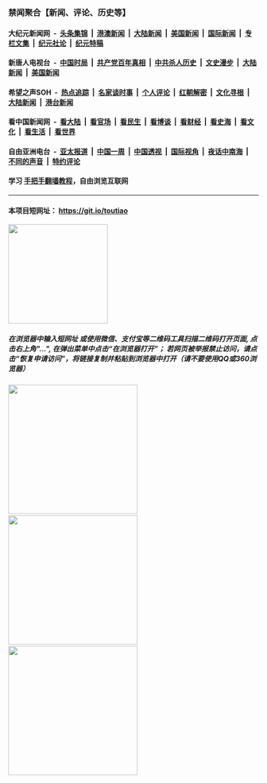 ### 禁闻聚合【新闻、评论、历史等】

#### 大纪元新闻网 &nbsp;-&nbsp; [头条集锦](indexes/E头条集锦.md?t=02031044) &nbsp;|&nbsp; [港澳新闻](indexes/E港澳新闻.md?t=02031044)  &nbsp;|&nbsp; [大陆新闻](indexes/E大陆新闻.md?t=02031044) &nbsp;|&nbsp; [美国新闻](indexes/E美国新闻.md?t=02031044) &nbsp;|&nbsp; [国际新闻](indexes/E国际新闻.md?t=02031044) &nbsp;|&nbsp; [专栏文集](indexes/E专栏文集.md?t=02031044) &nbsp;|&nbsp; [纪元社论](indexes/E纪元社论.md?t=02031044) &nbsp;|&nbsp; [纪元特稿](indexes/E纪元特稿.md?t=02031044) 

#### 新唐人电视台 &nbsp;-&nbsp; [中国时局](indexes/N中国时局.md?t=02031044) &nbsp;|&nbsp; [共产党百年真相](indexes/N共产党百年真相.md?t=02031044) &nbsp;|&nbsp; [中共杀人历史](indexes/N中共杀人历史.md?t=02031044) &nbsp;|&nbsp; [文史漫步](indexes/N文史漫步.md?t=02031044) &nbsp;|&nbsp; [大陆新闻](indexes/N大陆新闻.md?t=02031044) &nbsp;|&nbsp; [美国新闻](indexes/N美国新闻.md?t=02031044)

#### 希望之声SOH &nbsp;-&nbsp; [热点追踪](indexes/H热点追踪.md?t=02031044) &nbsp;|&nbsp; [名家谈时事](indexes/H名家谈时事.md?t=02031044) &nbsp;|&nbsp; [个人评论](indexes/H个人评论.md?t=02031044)  &nbsp;|&nbsp; [红朝解密](indexes/H红朝解密.md?t=02031044) &nbsp;|&nbsp; [文化寻根](indexes/H文化寻根.md?t=02031044) &nbsp;|&nbsp; [大陆新闻](indexes/H大陆新闻.md?t=02031044) &nbsp;|&nbsp; [港台新闻](indexes/H港台新闻.md?t=02031044)

#### 看中国新闻网 &nbsp;-&nbsp; [看大陆](indexes/S看大陆.md?t=02031044) &nbsp;|&nbsp; [看官场](indexes/S看官场.md?t=02031044) &nbsp;|&nbsp; [看民生](indexes/S看民生.md?t=02031044)  &nbsp;|&nbsp; [看博谈](indexes/S看博谈.md?t=02031044) &nbsp;|&nbsp; [看财经](indexes/S看财经.md?t=02031044) &nbsp;|&nbsp; [看史海](indexes/S看史海.md?t=02031044) &nbsp;|&nbsp; [看文化](indexes/S看文化.md?t=02031044) &nbsp;|&nbsp; [看生活](indexes/S看生活.md?t=02031044) &nbsp;|&nbsp; [看世界](indexes/S看世界.md?t=02031044)

#### 自由亚洲电台 &nbsp;-&nbsp; [亚太报道](indexes/R亚太报道.md?t=02031044) &nbsp;|&nbsp; [中国一周](indexes/R中国一周.md?t=02031044) &nbsp;|&nbsp; [中国透视](indexes/R中国透视.md?t=02031044)  &nbsp;|&nbsp; [国际视角](indexes/R国际视角.md?t=02031044) &nbsp;|&nbsp; [夜话中南海](indexes/R夜话中南海.md?t=02031044) &nbsp;|&nbsp; [不同的声音](indexes/R不同的声音.md?t=02031044) &nbsp;|&nbsp; [特约评论](indexes/R特约评论.md?t=02031044)

#### 学习 [手把手翻墙教程](https://github.com/gfw-breaker/guides/wiki)，自由浏览互联网

----

#### 本项目短网址： https://git.io/toutiao
<img src="https://raw.githubusercontent.com/gfw-breaker/banned-news/master/scripts/img/qr.png" width="200px"/>  

##### 在浏览器中输入短网址 或使用微信、支付宝等二维码工具扫描二维码打开页面, 点击右上角"...", 在弹出菜单中点击“在浏览器打开”； 若网页被举报禁止访问，请点击“恢复申请访问”，将链接复制并粘贴到浏览器中打开（请不要使用QQ或360浏览器）

<img src="https://raw.githubusercontent.com/gfw-breaker/banned-news/master/scripts/img/1.png" width="260px"/> &nbsp; <img src="https://raw.githubusercontent.com/gfw-breaker/banned-news/master/scripts/img/2.png" width="260px"/> &nbsp; <img src="https://raw.githubusercontent.com/gfw-breaker/banned-news/master/scripts/img/3.png" width="260px"/>
